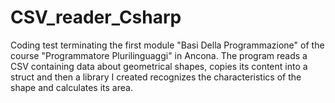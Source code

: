 # CSV_reader_Csharp
Coding test terminating the first module "Basi Della Programmazione" of the course "Programmatore Plurilinguaggi" in Ancona.
The program reads a CSV containing data about geometrical shapes, copies its content into a struct and then a library I created recognizes the characteristics of the shape and calculates its area.
